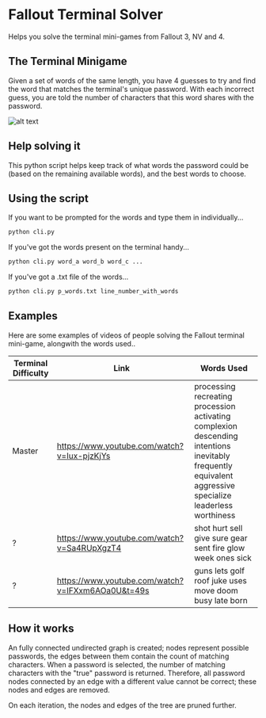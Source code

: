 # Fallout Terminal Solver
Helps you solve the terminal mini-games from Fallout 3, NV and 4.

## The Terminal Minigame
Given a set of words of the same length, you have 4 guesses to try and find the word that matches the terminal's unique password. With each incorrect guess, you are told the number of characters that this word shares with the password.

![alt text](https://beneri.se/blog/images/fallout_terminal.png "Terminal")

## Help solving it
This python script helps keep track of what words the password could be (based on the remaining available words), and the best words to choose.

## Using the script
If you want to be prompted for the words and type them in individually...
``` python
python cli.py
```

If you've got the words present on the terminal handy...
``` python
python cli.py word_a word_b word_c ...
```

If you've got a .txt file of the words...
``` python
python cli.py p_words.txt line_number_with_words
```

## Examples
Here are some examples of videos of people solving the Fallout terminal mini-game, alongwith the words used..

Terminal Difficulty | Link | Words Used
--------------------|------|-----------
Master | https://www.youtube.com/watch?v=Iux-pjzKjYs | processing recreating procession activating complexion descending intentions inevitably frequently equivalent aggressive specialize leaderless worthiness
? | https://www.youtube.com/watch?v=Sa4RUpXgzT4 | shot hurt sell give sure gear sent fire glow week ones sick
? | https://www.youtube.com/watch?v=IFXxm6AOa0U&t=49s | guns lets golf roof juke uses move doom busy late born

## How it works
An fully connected undirected graph is created; nodes represent possible passwords, the edges between them contain the count of matching characters. When a password is selected, the number of matching characters with the "true" password is returned. Therefore, all password nodes connected by an edge with a different value cannot be correct; these nodes and edges are removed. 

On each iteration, the nodes and edges of the tree are pruned further.
